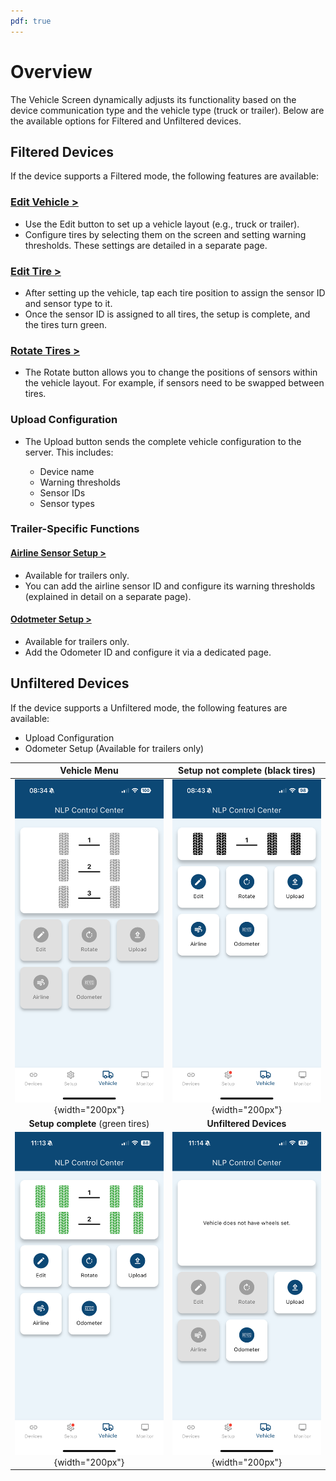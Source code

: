 ```yaml
---
pdf: true
---
```

# Overview

The Vehicle Screen dynamically adjusts its functionality based on the device communication type and the vehicle type (truck or trailer). Below are the available options for Filtered and Unfiltered devices.

## Filtered Devices

If the device supports a Filtered mode, the following features are available:

### [Edit Vehicle >](editVehicle.md)

- Use the Edit button to set up a vehicle layout (e.g., truck or trailer).  
- Configure tires by selecting them on the screen and setting warning thresholds. These settings are detailed in a separate page.

### [Edit Tire >](editTire.md)

- After setting up the vehicle, tap each tire position to assign the sensor ID and sensor type to it.
- Once the sensor ID is assigned to all tires, the setup is complete, and the tires turn green.

### [Rotate Tires >](rotate.md)

- The Rotate button allows you to change the positions of sensors within the vehicle layout. For example, if sensors need to be swapped between tires.
  
### Upload Configuration

- The Upload button sends the complete vehicle configuration to the server. This includes:
  
    - Device name
    - Warning thresholds
    - Sensor IDs
    - Sensor types

### Trailer-Specific Functions

#### [Airline Sensor Setup >](airline.md)

- Available for trailers only.
- You can add the airline sensor ID and configure its warning thresholds (explained in detail on a separate page).

#### [Odotmeter Setup >](odotmeter.md)

- Available for trailers only.
- Add the Odometer ID and configure it via a dedicated page.

## Unfiltered Devices

If the device supports a Unfiltered mode, the following features are available:

- Upload Configuration
- Odometer Setup (Available for trailers only)

| **Vehicle Menu**       |**Setup not complete** (black tires)      |
|:----------------------:|:----------------------:|
| ![Vehicle Menu](images/vehicleMenu.PNG){width="200px"} |![Setup not complete](images/vehicleScreenNotDone.PNG){width="200px"} |
| **Setup complete** (green tires)       |**Unfiltered Devices**       |
| ![Setup complete](images/vehicleScreenDone.PNG){width="200px"} |![Unfiltered Devices](images/vehicleScreenUnfiltered.PNG){width="200px"} |
